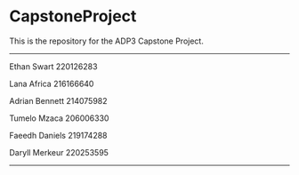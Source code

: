 # CapstoneProject
This is the repository for the ADP3 Capstone Project.

------------------------------
Ethan Swart     220126283

Lana Africa     216166640

Adrian Bennett  214075982

Tumelo Mzaca    206006330

Faeedh Daniels  219174288

Daryll Merkeur  220253595

------------------------------
